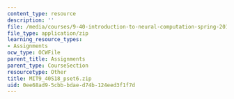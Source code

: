 ```yaml
---
content_type: resource
description: ''
file: /media/courses/9-40-introduction-to-neural-computation-spring-2018/0ee68ad95cbbbdaed74b124eed3f1f7d_MIT9_40S18_pset6.zip
file_type: application/zip
learning_resource_types:
- Assignments
ocw_type: OCWFile
parent_title: Assignments
parent_type: CourseSection
resourcetype: Other
title: MIT9_40S18_pset6.zip
uid: 0ee68ad9-5cbb-bdae-d74b-124eed3f1f7d
---
```

